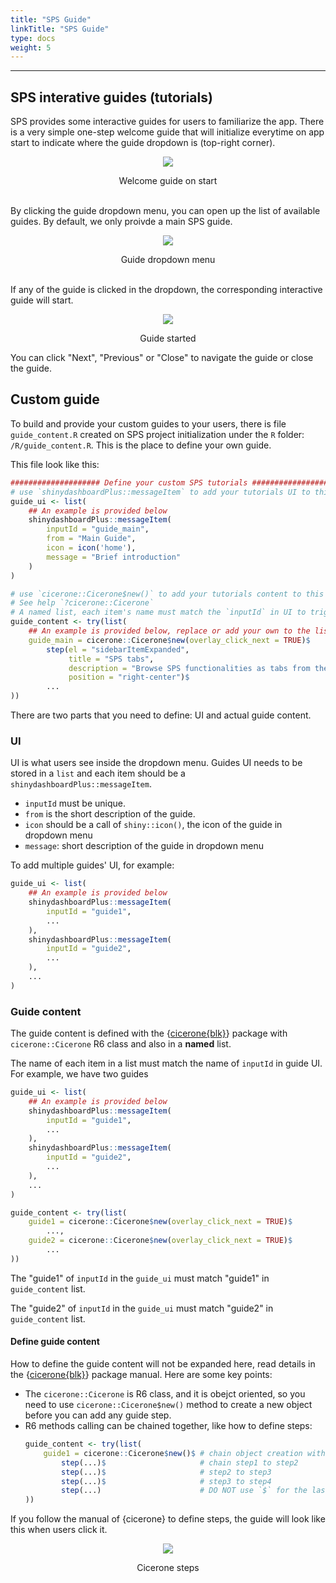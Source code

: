 ```yaml
---
title: "SPS Guide"
linkTitle: "SPS Guide"
type: docs
weight: 5
---
```

*****

## SPS interative guides (tutorials)

SPS provides some interactive guides for users to familiarize the app. There is a 
very simple one-step welcome guide that will initialize everytime on app start to indicate 
where the guide dropdown is (top-right corner). 

<center>

![](../guide_init.png)

<caption>Welcome guide on start</caption>

</center>

<br>By clicking the guide dropdown menu, you can open up the list of available guides. 
By default, we only proivde a main SPS guide. 

<center>

![](../guide_main.png)

<caption>Guide dropdown menu</caption>

</center>

<br>If any of the guide is clicked in the dropdown, the corresponding interactive guide 
will start. 

<center>

![](../guide_started.png)

<caption>Guide started</caption>

</center>

You can click "Next", "Previous" or "Close" to navigate the guide or close the guide.

## Custom guide

To build and provide your custom guides to your users, there is file `guide_content.R`
created on SPS project initialization under the `R` folder: `/R/guide_content.R`.
This is the place to define your own guide. 

This file look like this:

```r
#################### Define your custom SPS tutorials ##########################
# use `shinydashboardPlus::messageItem` to add your tutorials UI to this list
guide_ui <- list(
    ## An example is provided below
    shinydashboardPlus::messageItem(
        inputId = "guide_main",
        from = "Main Guide",
        icon = icon('home'),
        message = "Brief introduction"
    )
)

# use `cicerone::Cicerone$new()` to add your tutorials content to this list
# See help `?cicerone::Cicerone`
# A named list, each item's name must match the `inputId` in UI to trigger it in app.
guide_content <- try(list(
    ## An example is provided below, replace or add your own to the list
    guide_main = cicerone::Cicerone$new(overlay_click_next = TRUE)$
        step(el = "sidebarItemExpanded",
             title = "SPS tabs",
             description = "Browse SPS functionalities as tabs from the left",
             position = "right-center")$
        ...
))
```
There are two parts that you need to define: UI and actual guide content. 

### UI
UI is what users see inside the dropdown menu. Guides UI needs to be stored in a 
`list` and each item should be a `shinydashboardPlus::messageItem`. 

- `inputId` must be unique.
- `from` is the short description of the guide.
- `icon` should be a call of `shiny::icon()`, the icon of the guide in dropdown menu
- `message`: short description of the guide in dropdown menu

To add multiple guides' UI, for example:

```r
guide_ui <- list(
    ## An example is provided below
    shinydashboardPlus::messageItem(
        inputId = "guide1",
        ...
    ),
    shinydashboardPlus::messageItem(
        inputId = "guide2",
        ...
    ),
    ...
)
```


### Guide content
The guide content is defined with the {[cicerone{blk}](https://github.com/JohnCoene/cicerone)}
package with `cicerone::Cicerone` R6 class and also in a **named** list. 

The name of each item in a list must match the name of `inputId` in guide UI. 
For example, we have two guides

```r
guide_ui <- list(
    ## An example is provided below
    shinydashboardPlus::messageItem(
        inputId = "guide1",
        ...
    ),
    shinydashboardPlus::messageItem(
        inputId = "guide2",
        ...
    ),
    ...
)

guide_content <- try(list(
    guide1 = cicerone::Cicerone$new(overlay_click_next = TRUE)$
        ...,
    guide2 = cicerone::Cicerone$new(overlay_click_next = TRUE)$
        ...
))
```

The "guide1" of `inputId` in the `guide_ui` must match "guide1" in `guide_content` list.

The "guide2" of `inputId` in the `guide_ui` must match "guide2" in `guide_content` list.

#### Define guide content
How to define the guide content will not be expanded here, read details in the {[cicerone{blk}](https://github.com/JohnCoene/cicerone)} package manual. 
Here are some key points:
- The `cicerone::Cicerone` is R6 class, and it is obejct oriented, so 
  you need to use `cicerone::Cicerone$new()` method to create a new object before you 
  can add any guide step. 
- R6 methods calling can be chained together, like how to define steps:
  ```r
  guide_content <- try(list(
      guide1 = cicerone::Cicerone$new()$ # chain object creation with step defining
          step(...)$                     # chain step1 to step2
          step(...)$                     # step2 to step3
          step(...)$                     # step3 to step4
          step(...)                      # DO NOT use `$` for the last step
  ))
  ```

If you follow the manual of {cicerone} to define steps, the guide will look like this 
when users click it. 

<center>

![](../cicerone.gif)

<caption>Cicerone steps</caption>

</center>
